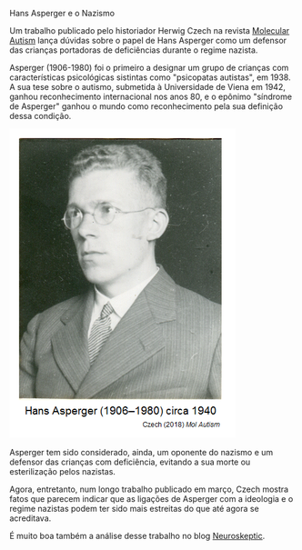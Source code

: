 Hans Asperger e o Nazismo

Um trabalho publicado pelo historiador Herwig Czech na revista [Molecular Autism](https://molecularautism.biomedcentral.com/articles/10.1186/s13229-018-0208-6) lança dúvidas sobre o papel de Hans Asperger como um defensor das crianças portadoras de deficiências durante o regime nazista.

Asperger (1906-1980) foi o primeiro a designar um grupo de crianças com características psicológicas sistintas como "psicopatas autistas", em 1938. A sua tese sobre o autismo, submetida à Universidade de Viena em 1942, ganhou reconhecimento internacional nos anos 80, e o epônimo "síndrome de Asperger" ganhou o mundo como reconhecimento pela sua definição dessa condição.

![](/images/asperger.png)

Asperger tem sido considerado, ainda, um oponente do nazismo e um defensor das crianças com deficiência, evitando a sua morte ou esterilização pelos nazistas. 

Agora, entretanto, num longo trabalho publicado em março, Czech mostra fatos que parecem indicar que as ligações de Asperger com a ideologia e o regime nazistas podem ter sido mais estreitas do que até agora se acreditava.

É muito boa também a análise desse trabalho no blog [Neuroskeptic](http://blogs.discovermagazine.com/neuroskeptic/2018/04/20/asperger-and-nazis/#more-9479).
